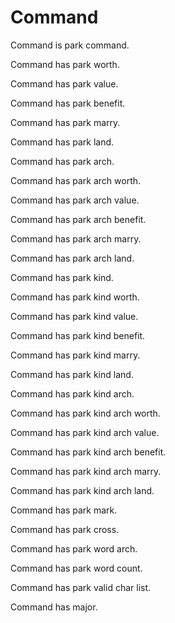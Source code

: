 # Command

Command is park command.

Command has park worth.

Command has park value.

Command has park benefit.

Command has park marry.

Command has park land.

Command has park arch.

Command has park arch worth.

Command has park arch value.

Command has park arch benefit.

Command has park arch marry.

Command has park arch land.

Command has park kind.

Command has park kind worth.

Command has park kind value.

Command has park kind benefit.

Command has park kind marry.

Command has park kind land.

Command has park kind arch.

Command has park kind arch worth.

Command has park kind arch value.

Command has park kind arch benefit.

Command has park kind arch marry.

Command has park kind arch land.

Command has park mark.

Command has park cross.

Command has park word arch.

Command has park word count.

Command has park valid char list.

Command has major.